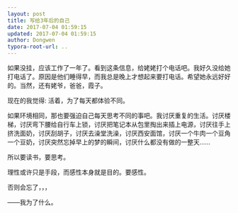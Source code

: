 ```yaml
---
layout: post
title: 写给3年后的自己
date: 2017-07-04 01:59:15
updated: 2017-07-04 01:59:15
author: Dongwen
typora-root-url: ..
---
```




如果没挂，应该工作了一年了。看到这条信息，给姥姥打个电话吧。我好久没给她打电话了。原因是他们睡得早，而我总是晚上才想起来要打电话。希望她永远好好的。当然，还有姥爷，爸爸，霞子。

现在的我觉得:
活着，为了每天都体验不同。

如果环境相同，那也要强迫自己每天思考不同的事吧。我讨厌重复的生活。讨厌楼梯，讨厌弯下腰给自行车上锁，讨厌把笔记本从包里掏出来插上电源，讨厌往手上挤洗面奶，讨厌刮胡子，讨厌去澡堂洗澡，讨厌西安面馆，讨厌一个牛肉一个豆角一个豆奶，讨厌突然忘掉早上的梦的瞬间，讨厌什么都没有做的一整天……

所以要读书，要思考。

理性或许只是手段，而感性本身就是目的。要感性。

否则会忘了，，，

——我为了什么。